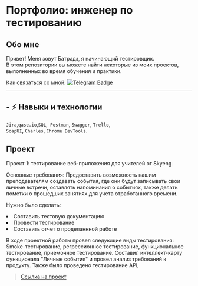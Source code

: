 # Портфолио: инженер по тестированию


## Обо мне 


Привет! Меня зовут Батрадз, я начинающий тестировщик. <br>
В этом репозитории вы можете найти некоторые из моих проектов, выполненных во время обучения и практики.
<br>

Как связаться со мной: [![Telegram Badge](https://img.shields.io/badge/-Батрадз_Черджиев-blue?style=flat&logo=Telegram&logoColor=white)](https://t.me/batik13) 
     
---

## - :zap: Навыки и технологии
``Jira``,``qase.io``,``SQL``,`` Postman``, ``Swagger``, ``Trello``, <br>
``SoapUI``, ``Charles``, ``Chrome DevTools``.

## Проект
<p> Проект 1: тестирование веб-приложения для учителей от Skyeng</p>


<p> Основные требования: Предоставить возможность нашим преподавателям создавать события, где они будут записывать свои личные встречи, оставлять напоминания о событиях, также делать пометки о прошедших занятиях для учета отработанного времени. <p>

<p>Нужно было сделать:<p>
 <li>  Составить тестовую документацию
 <li>  Провести тестирование
 <li>  Составить отчет о проделаннной работе

 <p> В ходе проектной работы провел следующие виды тестирования: Smoke-тестирование, регрессионное тестирование, функциональное тестирование, приемочное тестирование. Составил интеллект-карту функционала "Личные события"  и провел анализ требований к продукту. Также было проведено тестирование API,<p>


  ><a href="https://www.notion.so/799013b141da4783953d0903c686e0d8?pvs=4 ">Ссылка на проект</a>
